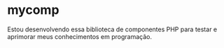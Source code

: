 # mycomp
Estou desenvolvendo essa biblioteca de componentes PHP para testar e aprimorar meus conhecimentos em programação.
